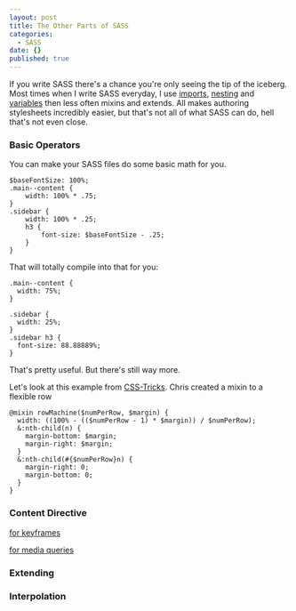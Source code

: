 ```yaml
---
layout: post
title: The Other Parts of SASS
categories: 
  - SASS
date: {}
published: true
---
```


If you write SASS there's a chance you're only seeing the tip of the iceberg. Most times when I write SASS everyday, I use [imports](http://sass-lang.com/guide#topic-5), [nesting](http://sass-lang.com/guide#topic-3) and [variables](http://sass-lang.com/guide#topic-2) then less often mixins and extends. All makes authoring stylesheets incredibly easier, but that's not all of what SASS can do, hell that's not even close.

### Basic Operators

You can make your SASS files do some basic math for you.

<pre><code class="language-scss">$baseFontSize: 100%;
.main--content {
    width: 100% * .75;
}
.sidebar {
    width: 100% * .25;
    h3 {
        font-size: $baseFontSize - .25;
    }
}</code></pre>

That will totally compile into that for you:

<pre><code class="language-css">.main--content {
  width: 75%;
}

.sidebar {
  width: 25%;
}
.sidebar h3 {
  font-size: 88.88889%;
}</code></pre>

That's pretty useful. But there's still way more.

Let's look at this example from [CSS-Tricks](http://css-tricks.com/video-screencasts/132-quick-useful-case-sass-math-mixins/). Chris created a mixin to a flexible row 

<pre><code class="language-scss">@mixin rowMachine($numPerRow, $margin) {
  width: ((100% - (($numPerRow - 1) * $margin)) / $numPerRow);
  &:nth-child(n) {
    margin-bottom: $margin;
    margin-right: $margin;
  }
  &:nth-child(#{$numPerRow}n) {
    margin-right: 0;
    margin-bottom: 0;
  }
}</code></pre>

### Content Directive

[for keyframes](https://gist.github.com/ericam/1607696)

[for media queries](http://thesassway.com/intermediate/responsive-web-design-in-sass-using-media-queries-in-sass-32)

### Extending

### Interpolation